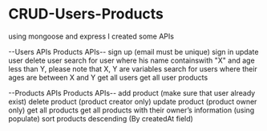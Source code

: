 # CRUD-Users-Products

using mongoose and express
I created some APIs

--Users APIs Products APIs--
 sign up (email must be unique)
 sign in
 update user
 delete user
 search for user where his name containswith "X" and age less than Y, please note that X, Y are variables
 search for users where their ages are between X and Y
 get all users
 get all user products

--Products APIs Products APIs--
 add product (make sure that user already exist)
 delete product (product creator only)
 update product (product owner only)
 get all products
 get all products with their owner’s information (using populate)
 sort products descending (By createdAt field)
 
